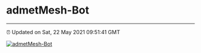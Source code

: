 # admetMesh-Bot
---
⏰ Updated on Sat, 22 May 2021 09:51:41 GMT

[![admetMesh-Bot](https://github.com/kotori-y/admetMesh-bot/actions/workflows/main.yml/badge.svg)](https://github.com/kotori-y/admetMesh-bot/actions/workflows/main.yml)
